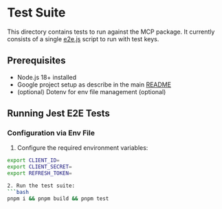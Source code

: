 # Test Suite

This directory contains tests to run against the MCP package. It currently consists of a single [e2e.js](./e2e.js) script to run with test keys.

## Prerequisites

- Node.js 18+ installed
- Google project setup as describe in the main [README](../README.md)
- (optional) Dotenv for env file management (optional)

## Running Jest E2E Tests

### Configuration via Env File

1. Configure the required environment variables:
```bash
export CLIENT_ID=
export CLIENT_SECRET=
export REFRESH_TOKEN=

2. Run the test suite:
```bash
pnpm i && pnpm build && pnpm test
```
